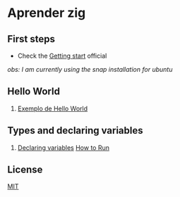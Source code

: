 # Aprender zig

## First steps

- Check the [Getting start](https://ziglang.org/learn/getting-started/) official

*obs: I am currently using the snap installation for ubuntu*


## Hello World

1. [Exemplo de Hello World](./1_Hello_World)

## Types and declaring variables


1. [Declaring variables](./2_TYPES_VARIABLES/1_declaring.zig) [How to Run](./2_TYPES_VARIABLES/README.md)

## License

[MIT](./LICENSE)